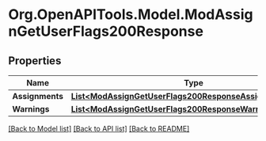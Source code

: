 # Org.OpenAPITools.Model.ModAssignGetUserFlags200Response

## Properties

Name | Type | Description | Notes
------------ | ------------- | ------------- | -------------
**Assignments** | [**List&lt;ModAssignGetUserFlags200ResponseAssignmentsInner&gt;**](ModAssignGetUserFlags200ResponseAssignmentsInner.md) |  | 
**Warnings** | [**List&lt;ModAssignGetUserFlags200ResponseWarningsInner&gt;**](ModAssignGetUserFlags200ResponseWarningsInner.md) |  | [optional] 

[[Back to Model list]](../README.md#documentation-for-models) [[Back to API list]](../README.md#documentation-for-api-endpoints) [[Back to README]](../README.md)

